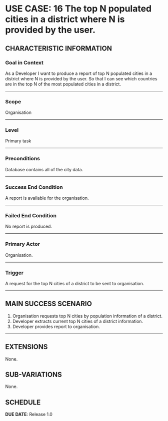 # USE CASE: 16 The top N populated cities in a district where N is provided by the user.

## CHARACTERISTIC INFORMATION

### Goal in Context

As a Developer I want to produce a report of top N populated cities in a district where N is provided by the user.
So that I can see which countries are in the top N of the most populated cities in a district.

---

### Scope </h3> Organisation

---

### Level </h3> Primary task

---

### Preconditions </h3> Database contains all of the city data.

---

### Success End Condition </h3> A report is available for the organisation.

---

### Failed End Condition </h3> No report is produced.

---

### Primary Actor </h3> Organisation.

---

### Trigger </h3> A request for the top N cities of a district to be sent to organisation.

---

## MAIN SUCCESS SCENARIO

1. Organisation requests top N cities by population information of a district.
2. Developer extracts current top N cities of a district information.
3. Developer provides report to organisation.

---

## EXTENSIONS

None.

## SUB-VARIATIONS

None.

## SCHEDULE

**DUE DATE**: Release 1.0
